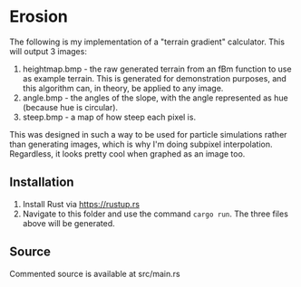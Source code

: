 # Erosion

The following is my implementation of a "terrain gradient" calculator.
This will output 3 images:

1. heightmap.bmp - the raw generated terrain from an fBm function to use as example terrain. This is generated for demonstration purposes, and this algorithm can, in theory, be applied to any image.
2. angle.bmp - the angles of the slope, with the angle represented as hue (because hue is circular).
3. steep.bmp - a map of how steep each pixel is.

This was designed in such a way to be used for particle simulations rather
than generating images, which is why I'm doing subpixel interpolation.
Regardless, it looks pretty cool when graphed as an image too.

## Installation

1. Install Rust via https://rustup.rs
2. Navigate to this folder and use the command ```cargo run```. The three files above will be generated.

## Source

Commented source is available at src/main.rs